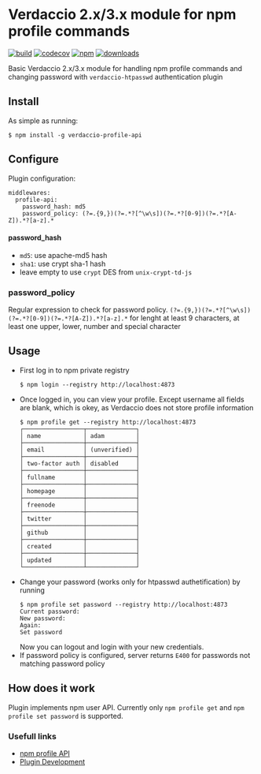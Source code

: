 # Verdaccio 2.x/3.x module for npm profile commands

[![build](https://travis-ci.org/ahoracek/verdaccio-profile-api.svg?branch=master)](https://travis-ci.org/ahoracek/verdaccio-profile-api)
[![codecov](https://codecov.io/gh/ahoracek/verdaccio-profile-api/branch/master/graph/badge.svg)](https://codecov.io/gh/ahoracek/verdaccio-profile-api)
[![npm](https://img.shields.io/npm/v/verdaccio-profile-api.svg)](https://www.npmjs.com/package/verdaccio-profile-api)
[![downloads](https://img.shields.io/npm/dt/verdaccio-profile-api.svg)](https://www.npmjs.com/package/verdaccio-profile-api)


Basic Verdaccio 2.x/3.x module for handling npm profile commands and changing password with ```verdaccio-htpasswd``` authentication plugin

## Install
As simple as running:
```
$ npm install -g verdaccio-profile-api
```

## Configure
Plugin configuration:
```
middlewares:
  profile-api:
    password_hash: md5
    password_policy: (?=.{9,})(?=.*?[^\w\s])(?=.*?[0-9])(?=.*?[A-Z]).*?[a-z].*
```
#### password_hash
- `md5`: use apache-md5 hash
- `sha1`: use crypt sha-1 hash
- leave empty to use `crypt` DES from `unix-crypt-td-js`

### password_policy
Regular expression to check for password policy. `(?=.{9,})(?=.*?[^\w\s])(?=.*?[0-9])(?=.*?[A-Z]).*?[a-z].*` for lenght at least 9 characters, at least one upper, lower, number and special character

## Usage
- First log in to npm private registry
  ```
  $ npm login --registry http://localhost:4873
  ```
- Once logged in, you can view your profile. Except username all fields are blank, which is okey, as Verdaccio does not store profile information
  ```
  $ npm profile get --registry http://localhost:4873
  ┌─────────────────┬──────────────┐
  │ name            │ adam         │
  ├─────────────────┼──────────────┤
  │ email           │ (unverified) │
  ├─────────────────┼──────────────┤
  │ two-factor auth │ disabled     │
  ├─────────────────┼──────────────┤
  │ fullname        │              │
  ├─────────────────┼──────────────┤
  │ homepage        │              │
  ├─────────────────┼──────────────┤
  │ freenode        │              │
  ├─────────────────┼──────────────┤
  │ twitter         │              │
  ├─────────────────┼──────────────┤
  │ github          │              │
  ├─────────────────┼──────────────┤
  │ created         │              │
  ├─────────────────┼──────────────┤
  │ updated         │              │
  └─────────────────┴──────────────┘
  ```
- Change your password (works only for htpasswd authetification) by running
  ```
  $ npm profile set password --registry http://localhost:4873
  Current password: 
  New password: 
  Again: 
  Set password
  ```
  Now you can logout and login with your new credentials. 
- If password policy is configured, server returns `E400` for passwords not matching password policy

## How does it work
Plugin implements npm user API. Currently only ```npm profile get``` and ```npm profile set password``` is supported.

### Usefull links
- [npm profile API](https://github.com/npm/registry/blob/master/docs/user/profile.md)
- [Plugin Development](http://www.verdaccio.org/docs/en/dev-plugins.html)

